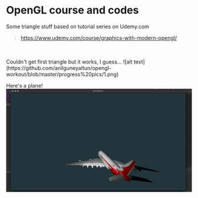 # OpenGL course and codes

Some triangle stuff based on tutorial series on Udemy.com

> https://www.udemy.com/course/graphics-with-modern-opengl/

<br>

</br>
Couldn't get first triangle but it works, I guess...
![alt text](https://github.com/anilguneyaltun/opengl-workout/blob/master/progress%20pics/1.png)

Here's a plane!
![alt text](https://github.com/anilguneyaltun/opengl-workout/blob/master/progress%20pics/2.png)
